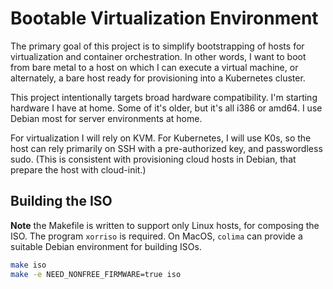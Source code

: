 # Bootable Virtualization Environment

The primary goal of this project is to simplify bootstrapping of hosts for virtualization and container orchestration.
In other words, I want to boot from bare metal to a host on which I can execute a virtual machine, or alternately, a bare host ready for provisioning into a Kubernetes cluster.

This project intentionally targets broad hardware compatibility.
I'm starting hardware I have at home. Some of it's older, but it's all i386 or amd64.
I use Debian most for server environments at home.

For virtualization I will rely on KVM.
For Kubernetes, I will use K0s, so the host can rely primarily on SSH with a pre-authorized key, and passwordless sudo.
(This is consistent with provisioning cloud hosts in Debian, that prepare the host with cloud-init.)


## Building the ISO

**Note** the Makefile is written to support only Linux hosts, for composing the ISO.
The program `xorriso` is required. On MacOS, `colima` can provide a suitable Debian environment for building ISOs.


```bash
make iso
make -e NEED_NONFREE_FIRMWARE=true iso
```



[repack]: https://wiki.debian.org/RepackBootableISO "repacking a Debian ISO"
[preseediso]: https://wiki.debian.org/DebianInstaller/Preseed/EditIso "Adding a preseed config to an ISO"
[debpreseed]: https://zauner.nllk.net/post/0033-debian-preseed/ "Preseeding Debian"



[1]: https://github.com/13pgeiser/debian_stable_preseed
[2]: https://github.com/mknj/simple-debian-docker-installer/blob/master/preseed.cfg
[3]: https://github.com/kubernetes-sigs/image-builder/blob/master/images/capi/packer/ova/linux/ubuntu/http/base/preseed.cfg
[4]: https://www.frakkingsweet.com/debian-preseed-and-docker/

